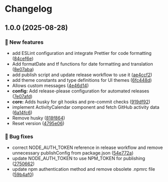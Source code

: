 # Changelog

## 1.0.0 (2025-08-28)


### 🎉 New features

* add ESLint configuration and integrate Prettier for code formatting ([84cef6e](https://github.com/zincognity/astro-activity-calendar/commit/84cef6e912b16eb8dda9c0f60b78c5be0fddaef2))
* Add formatDate and tf functions for date formatting and translation ([8e07aba](https://github.com/zincognity/astro-activity-calendar/commit/8e07aba9274bd4fb4ebd6229a3cdb8b1e74df7e1))
* add publish script and update release workflow to use it ([ae4ccf2](https://github.com/zincognity/astro-activity-calendar/commit/ae4ccf2c1f4158f8f15726eb5f0411ca126c3a4f))
* add theme constants and type definitions for UI themes ([6fc448d](https://github.com/zincognity/astro-activity-calendar/commit/6fc448da0d4fccba71e6a295474f55d751522a2e))
* Allows custom messages ([4e46d14](https://github.com/zincognity/astro-activity-calendar/commit/4e46d14ecc77592516adf18e5e7152116254be50))
* **config:** Add release-please configuration for automated releases ([7e07afd](https://github.com/zincognity/astro-activity-calendar/commit/7e07afde4823f3e9b2fede14d82fb0cbbe1cde12))
* **core:** Adds husky for git hooks and pre-commit checks ([919df92](https://github.com/zincognity/astro-activity-calendar/commit/919df923a2a7df8cd17983044008040a984b9ef5))
* implement ActivityCalendar component and fetch GitHub activity data ([6a14fc6](https://github.com/zincognity/astro-activity-calendar/commit/6a14fc650e3322772b49ec7e33f295f429d4b853))
* Remove husky ([818f864](https://github.com/zincognity/astro-activity-calendar/commit/818f86429945c386769467625dd543894e65fe1f))
* Reset version ([4795e06](https://github.com/zincognity/astro-activity-calendar/commit/4795e066c1bb1c8689d56213778610a42fc4eb6b))


### 🐛 Bug fixes

* correct NODE_AUTH_TOKEN reference in release workflow and remove unnecessary publishConfig from package.json ([54e772a](https://github.com/zincognity/astro-activity-calendar/commit/54e772a4ce314ba1fb5bcea3fe2c4e6840db1616))
* update NODE_AUTH_TOKEN to use NPM_TOKEN for publishing ([2750662](https://github.com/zincognity/astro-activity-calendar/commit/27506622204bfcc415157368686047cfdf4ec89e))
* update npm authentication method and remove obsolete .npmrc file ([59b4af0](https://github.com/zincognity/astro-activity-calendar/commit/59b4af0bd2d430266648b79504eacd8bfe4841aa))

